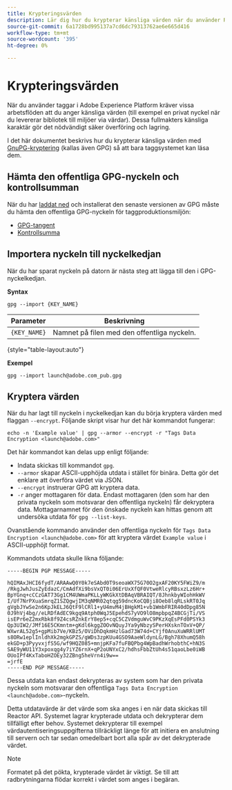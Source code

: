 ```yaml
---
title: Krypteringsvärden
description: Lär dig hur du krypterar känsliga värden när du använder Reactor API.
source-git-commit: 6a1728bd995137a7cd6dc79313762ae6e665d416
workflow-type: tm+mt
source-wordcount: '395'
ht-degree: 0%

---
```


# Krypteringsvärden

När du använder taggar i Adobe Experience Platform kräver vissa arbetsflöden att du anger känsliga värden (till exempel en privat nyckel när du levererar bibliotek till miljöer via värdar). Dessa fullmakters känsliga karaktär gör det nödvändigt
säker överföring och lagring.

I det här dokumentet beskrivs hur du krypterar känsliga värden med [GnuPG-kryptering](https://www.gnupg.org/gph/en/manual/x110.html) (kallas även GPG) så att bara taggsystemet kan läsa dem.

## Hämta den offentliga GPG-nyckeln och kontrollsumman

När du har [laddat ned](https://gnupg.org/download/) och installerat den senaste versionen av GPG måste du hämta den offentliga GPG-nyckeln för taggproduktionsmiljön:

* [GPG-tangent](https://github.com/adobe/reactor-developer-docs/blob/master/files/launch%40adobe.com_pub.gpg)
* [Kontrollsumma](https://github.com/adobe/reactor-developer-docs/blob/master/files/launch%40adobe.com_pub.gpg.sum)

## Importera nyckeln till nyckelkedjan

När du har sparat nyckeln på datorn är nästa steg att lägga till den i GPG-nyckelkedjan.

**Syntax**

```shell
gpg --import {KEY_NAME}
```

| Parameter | Beskrivning |
| --- | --- |
| `{KEY_NAME}` | Namnet på filen med den offentliga nyckeln. |

{style=&quot;table-layout:auto&quot;}

**Exempel**

```shell
gpg --import launch@adobe.com_pub.gpg
```

## Kryptera värden

När du har lagt till nyckeln i nyckelkedjan kan du börja kryptera värden med flaggan `--encrypt`. Följande skript visar hur det här kommandot fungerar:

```shell
echo -n 'Example value' | gpg --armor --encrypt -r "Tags Data Encryption <launch@adobe.com>"
```

Det här kommandot kan delas upp enligt följande:

* Indata skickas till kommandot `gpg`.
* `--armor` skapar ASCII-upphöjda utdata i stället för binära. Detta gör det enklare att överföra värdet via JSON.
* `--encrypt` instruerar GPG att kryptera data.
* `-r` anger mottagaren för data. Endast mottagaren (den som har den privata nyckeln som motsvarar den offentliga nyckeln) får dekryptera data. Mottagarnamnet för den önskade nyckeln kan hittas genom att undersöka utdata för `gpg --list-keys`.

Ovanstående kommando använder den offentliga nyckeln för `Tags Data Encryption <launch@adobe.com>` för att kryptera värdet `Example value` i ASCII-upphöjt format.

Kommandots utdata skulle likna följande:

```shell
-----BEGIN PGP MESSAGE-----

hQIMAxJHCI6fydT/ARAAwQ0Y0k7eSAbd0T9seoaWX75G70O2gxAF20KY5FWiZ9/m
/RkgJwhJusZyEdazC/CmAdfXi9bsVxQT0i06ErUxXfQF0VtweRlcyRBsxzLz6Hr+
BpYGnq+cCCzGAT73Gg1CM4UWmaPKLLyWKGkXtDBAqVBRAIQT/8JhnkbyWIohHkWV
I/Uf7NrPXuaSmrqZ1SZQgwjIM3qNMR02qtqg59dncKoCQBji8Oeb8lqRLskRT0Jq
gVgbJYwSe2n6KpJkELJ6QtF9lCRl1+yU4mvM4jBHgkM1+vb1WmbFRIR40dDpg85N
0J9hVj4bg//eLRDfAdEC9kgq9Atph0WqJ5EpehdS7yVO9lO8mpbpqZ4BCGjTi/VS
isEPr6eZ2mxRbk8f9Z4csRZnkErY8ep5+cqC5CZVdmguWvC9PKzXqEsPFd0PSYk3
Qp3UIW2/JMf16E5CKmntm+gKdl6kggZOOvNQuyJYa9yNbzySPerHXsknTOxV+QP/
WXwrAL52g5+gpMib7Ve/KBz5/OViDhDqkmHzlGad73W74d+CYjf0AnuXuWRRlUMT
s8ORw1eplInldhXk2mgkGPZS/gWDs3zpKUu4GSO9AaeWldynLG/Bgh78XhumQ58h
ekGD+p3PyyvxjfS5G/wf9HQZ085+mnjpKFa7fuFBQPbg4WpBadhWrhobthC+hN3S
SAE9yWU11Y3xpoxqg4y7iYZ6rnX+qP2oUNYxC2/hdhsFbbZtUh4s51qaoLbe0iWB
OUoIPf4KxTaboHZOEy32ZBng5heVrn4i9w==
=jrfE
-----END PGP MESSAGE-----
```

Dessa utdata kan endast dekrypteras av system som har den privata nyckeln som
motsvarar den offentliga `Tags Data Encryption <launch@adobe.com>`-nyckeln.

Detta utdatavärde är det värde som ska anges i en när data skickas till Reactor API. Systemet lagrar krypterade utdata och dekrypterar dem tillfälligt efter behov. Systemet dekrypterar till exempel värdautentiseringsuppgifterna tillräckligt länge för att initiera en anslutning till servern och tar sedan omedelbart bort alla spår av det dekrypterade värdet.

>[!NOTE]
>
>Formatet på det pökta, krypterade värdet är viktigt. Se till att radbrytningarna flödar korrekt i värdet som anges i begäran.
